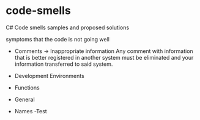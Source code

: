 # code-smells
C# Code smells samples and proposed solutions

symptoms that the code is not going well

- Comments
-> Inappropriate information
  Any comment with information that is better registered in another system must be eliminated and your information transferred to said system.
  
- Development Environments
- Functions
- General
- Names
-Test
